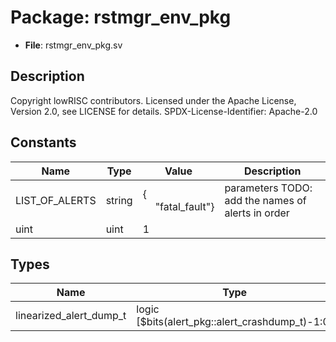 # Package: rstmgr_env_pkg

- **File**: rstmgr_env_pkg.sv
## Description

 Copyright lowRISC contributors.
 Licensed under the Apache License, Version 2.0, see LICENSE for details.
 SPDX-License-Identifier: Apache-2.0


## Constants

| Name           | Type   | Value                                               | Description                                          |
| -------------- | ------ | --------------------------------------------------- | ---------------------------------------------------- |
| LIST_OF_ALERTS | string | {<br><span style="padding-left:20px">"fatal_fault"} |  parameters  TODO: add the names of alerts in order  |
| uint           | uint   | 1                                                   |                                                      |
## Types

| Name                    | Type                                            | Description |
| ----------------------- | ----------------------------------------------- | ----------- |
| linearized_alert_dump_t | logic [$bits(alert_pkg::alert_crashdump_t)-1:0] |  types      |
